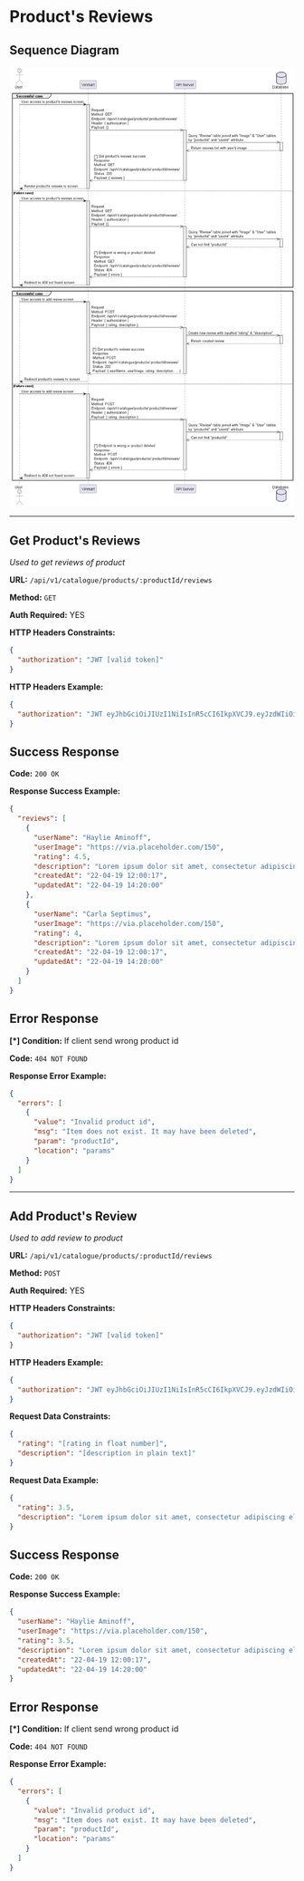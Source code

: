 # Product's Reviews

## Sequence Diagram

![image info](./assets/reviews.png)

---

## Get Product's Reviews

_Used to get reviews of product_

**URL:** `/api/v1/catalogue/products/:productId/reviews`

**Method:** `GET`

**Auth Required:** YES

**HTTP Headers Constraints:**

```json
{
  "authorization": "JWT [valid token]"
}
```

**HTTP Headers Example:**

```json
{
  "authorization": "JWT eyJhbGciOiJIUzI1NiIsInR5cCI6IkpXVCJ9.eyJzdWIiOiIxMjM0NTY3ODkwIiwibmFtZSI6IkpvaG4gRG9lIiwiaWF0IjoxNTE2MjM5MDIyfQ.SflKxwRJSMeKKF2QT4fwpMeJf36POk6yJV_adQssw5c"
}
```

## Success Response

**Code:** `200 OK`

**Response Success Example:**

```json
{
  "reviews": [
    {
      "userName": "Haylie Aminoff",
      "userImage": "https://via.placeholder.com/150",
      "rating": 4.5,
      "description": "Lorem ipsum dolor sit amet, consectetur adipiscing elit. Phasellus neque nisl.",
      "createdAt": "22-04-19 12:00:17",
      "updatedAt": "22-04-19 14:20:00"
    },
    {
      "userName": "Carla Septimus",
      "userImage": "https://via.placeholder.com/150",
      "rating": 4,
      "description": "Lorem ipsum dolor sit amet, consectetur adipiscing elit. Phasellus neque nisl.",
      "createdAt": "22-04-19 12:00:17",
      "updatedAt": "22-04-19 14:20:00"
    }
  ]
}
```

## Error Response

**[*] Condition:** If client send wrong product id

**Code:** `404 NOT FOUND`

**Response Error Example:**

```json
{
  "errors": [
    {
      "value": "Invalid product id",
      "msg": "Item does not exist. It may have been deleted",
      "param": "productId",
      "location": "params"
    }
  ]
}
```

---

## Add Product's Review

_Used to add review to product_

**URL:** `/api/v1/catalogue/products/:productId/reviews`

**Method:** `POST`

**Auth Required:** YES

**HTTP Headers Constraints:**

```json
{
  "authorization": "JWT [valid token]"
}
```

**HTTP Headers Example:**

```json
{
  "authorization": "JWT eyJhbGciOiJIUzI1NiIsInR5cCI6IkpXVCJ9.eyJzdWIiOiIxMjM0NTY3ODkwIiwibmFtZSI6IkpvaG4gRG9lIiwiaWF0IjoxNTE2MjM5MDIyfQ.SflKxwRJSMeKKF2QT4fwpMeJf36POk6yJV_adQssw5c"
}
```

**Request Data Constraints:**

```json
{
  "rating": "[rating in float number]",
  "description": "[description in plain text]"
}
```

**Request Data Example:**

```json
{
  "rating": 3.5,
  "description": "Lorem ipsum dolor sit amet, consectetur adipiscing elit. Phasellus neque nisl."
}
```

## Success Response

**Code:** `200 OK`

**Response Success Example:**

```json
{
  "userName": "Haylie Aminoff",
  "userImage": "https://via.placeholder.com/150",
  "rating": 3.5,
  "description": "Lorem ipsum dolor sit amet, consectetur adipiscing elit. Phasellus neque nisl.",
  "createdAt": "22-04-19 12:00:17",
  "updatedAt": "22-04-19 14:20:00"
}
```

## Error Response

**[*] Condition:** If client send wrong product id

**Code:** `404 NOT FOUND`

**Response Error Example:**

```json
{
  "errors": [
    {
      "value": "Invalid product id",
      "msg": "Item does not exist. It may have been deleted",
      "param": "productId",
      "location": "params"
    }
  ]
}
```
